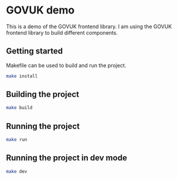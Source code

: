 # GOVUK demo

This is a demo of the GOVUK frontend library. I am using the GOVUK frontend library to build different components.

## Getting started
 Makefile can be used to build and run the project.

```bash
make install
```

## Building the project

```bash
make build
```

## Running the project

```bash
make run
```
## Running the project in dev mode

```bash
make dev
```
